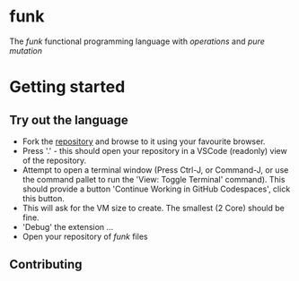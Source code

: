 # funk
The *funk* functional programming language with *operations* and *pure mutation*

# Getting started

## Try out the language

* Fork the [repository](https://github.com/ddlindeque/funk) and browse to it using your favourite browser.
* Press '.' - this should open your repository in a VSCode (readonly) view of the repository.
* Attempt to open a terminal window (Press Ctrl-J, or Command-J, or use the command pallet to run the 'View: Toggle Terminal' command). This should provide a button 'Continue Working in GitHub Codespaces', click this button.
* This will ask for the VM size to create. The smallest (2 Core) should be fine.
* 'Debug' the extension ... 
* Open your repository of *funk* files

## Contributing
